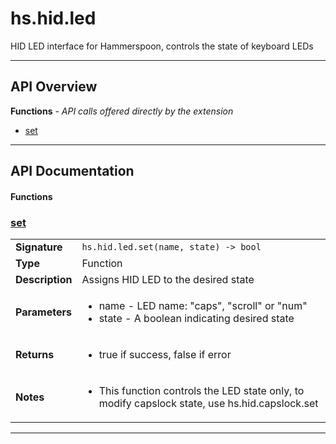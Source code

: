 # hs.hid.led

HID LED interface for Hammerspoon, controls the state of keyboard LEDs

---

## API Overview
**Functions** - _API calls offered directly by the extension_
 * [set](#set)


---

## API Documentation

#### Functions


### [set](#set)

|                                             |                                                                                     |
| --------------------------------------------|-------------------------------------------------------------------------------------|
| **Signature**                               | `hs.hid.led.set(name, state) -> bool`                                                                    |
| **Type**                                    | Function                                                                     |
| **Description**                             | Assigns HID LED to the desired state                                                                     |
| **Parameters**                              | <ul><li>name  - LED name: "caps", "scroll" or "num"</li><li>state - A boolean indicating desired state</li></ul> |
| **Returns**                                 | <ul><li>true if success, false if error</li></ul>          |
| **Notes**                                   | <ul><li>This function controls the LED state only, to modify capslock state, use hs.hid.capslock.set</li></ul> |

---

